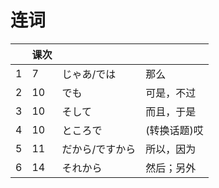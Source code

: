 # 连词


| | 课次 | | |
| --- | --- | --- | --- |
| 1 | 7 | じゃあ/では | 那么 |
| 2 | 10 | でも | 可是，不过 |
| 3 | 10 | そして | 而且，于是 |
| 4 | 10 | ところで | (转换话题)哎 |
| 5 | 11 | だから/ですから | 所以，因为 |
| 6 | 14 | それから | 然后；另外 |

